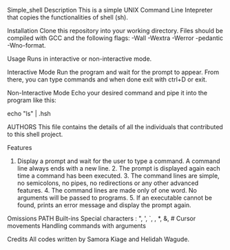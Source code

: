 Simple_shell
Description
This is a simple UNIX Command Line Intepreter that copies the functionalities of shell (sh).

Installation
Clone this repository into your working directory. Files should be compiled with GCC and the following flags: -Wall -Wextra -Werror -pedantic -Wno-format.

Usage
Runs in interactive or non-interactive mode.

Interactive Mode
Run the program and wait for the prompt to appear. From there, you can type commands and when done exit with ctrl+D or exit.

Non-Interactive Mode
Echo your desired command and pipe it into the program like this:

echo "ls" | .hsh

AUTHORS
This file contains the details of all the individuals that contributed to this shell project.

Features
1. Display a prompt and wait for the user to type a command. A command line always ends with a new line. 2. The prompt is displayed again each time a command has been executed. 3. The command lines are simple, no semicolons, no pipes, no redirections or any other advanced features. 4. The command lines are made only of one word. No arguments will be passed to programs. 5. If an executable cannot be found, prints an error message and display the prompt again.

Omissions
PATH Built-ins Special characters : ", ', `, , *, &, # Cursor movements Handling commands with arguments

Credits
All codes written by Samora Kiage and Helidah Wagude.